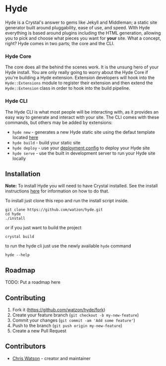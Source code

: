 # Hyde

Hyde is a Crystal's answer to gems like Jekyll and Middleman; a static site generator built around pluggability, ease of use, and speed. WIth Hyde everything is based around plugins including the HTML generation, allowing you to pick and choose what pieces you want for **your** site. What a concept, right? Hyde comes in two parts; the core and the CLI.

### Hyde Core

The core does all the behind the scenes work. It is the unsung hero of your Hyde install. You are only really going to worry about the Hyde Core if you're building a Hyde extension. Extension developers will hook into the `Hyde::Extensions` module to register their extension and then extend the `Hyde::Extension` class in order to hook into the build pipeline.

### Hyde CLI

The Hyde CLI is what most people will be interacting with, as it provides an easy way to generate and interact with your site. The CLI comes with these commands, but others may be added by extensions:

- `hyde new` - generates a new Hyde static site using the defaut template located [here](#)
- `hyde build` - build your static site
- `hyde deploy` - use your [deployment config](#) to deploy your Hyde site
- `hyde serve` - use the built in development server to run your Hyde site locally

## Installation

**Note:** To install Hyde you will need to have Crystal installed. See the install instructions [here](https://crystal-lang.org/reference/installation/) for information on how to do that.

To install just clone this repo and run the install script inside.

```
git clone https://github.com/watzon/hyde.git
cd hyde
./install
```

or if you just want to build the project

```
crystal build
```

to run the hyde cli just use the newly available `hyde` command

```
hyde --help
```

## Roadmap

TODO: Put a roadmap here

## Contributing

1. Fork it (<https://github.com/watzon/hyde/fork>)
2. Create your feature branch (`git checkout -b my-new-feature`)
3. Commit your changes (`git commit -am 'Add some feature'`)
4. Push to the branch (`git push origin my-new-feature`)
5. Create a new Pull Request

## Contributors

- [Chris Watson](https://github.com/watzon) - creator and maintainer
